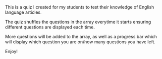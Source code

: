 This is a quiz I created for my students to test their knowledge of English language articles. 

The quiz shuffles the questions in the array everytime it starts ensuring different questions are displayed each time. 

More questions will be added to the array, as well as a progress bar which will display which question you are on/how many questions you have left. 

Enjoy! 
